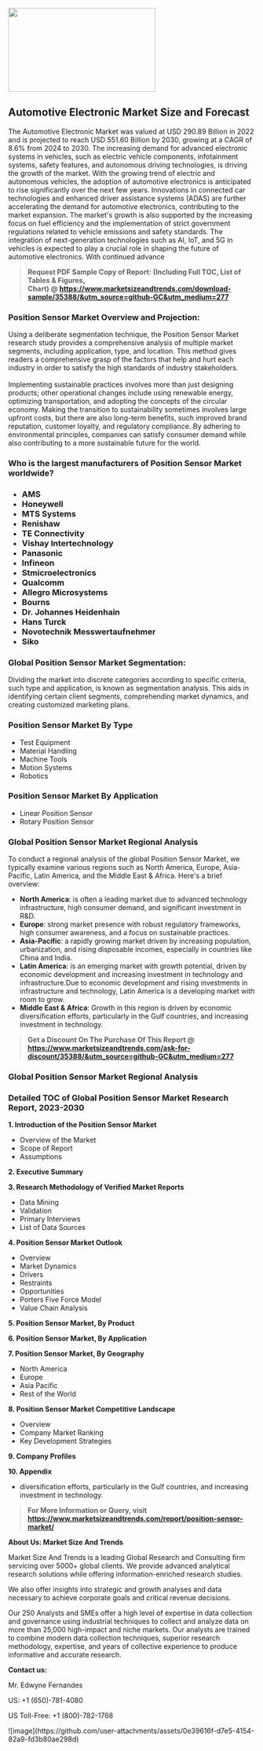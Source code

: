 <p><img class="alignnone size-medium wp-image-20088" src="https://ffe5etoiles.com/wp-content/uploads/2024/12/MST1-300x171.png" alt="" width="300" height="171" /></p><h2>Automotive Electronic Market Size and Forecast</h2><p>The Automotive Electronic Market was valued at USD 290.89 Billion in 2022 and is projected to reach USD 551.60 Billion by 2030, growing at a CAGR of 8.6% from 2024 to 2030. The increasing demand for advanced electronic systems in vehicles, such as electric vehicle components, infotainment systems, safety features, and autonomous driving technologies, is driving the growth of the market. With the growing trend of electric and autonomous vehicles, the adoption of automotive electronics is anticipated to rise significantly over the next few years. Innovations in connected car technologies and enhanced driver assistance systems (ADAS) are further accelerating the demand for automotive electronics, contributing to the market expansion. The market's growth is also supported by the increasing focus on fuel efficiency and the implementation of strict government regulations related to vehicle emissions and safety standards. The integration of next-generation technologies such as AI, IoT, and 5G in vehicles is expected to play a crucial role in shaping the future of automotive electronics. With continued advance</p><blockquote id="" class=""><strong>Request PDF Sample Copy of Report: (Including Full TOC, List of Tables &amp; Figures, Chart)&nbsp;@&nbsp;<strong><a href="https://www.marketsizeandtrends.com/download-sample/35388/&utm_source=github-GC&utm_medium=277" target="_blank">https://www.marketsizeandtrends.com/download-sample/35388/&utm_source=github-GC&utm_medium=277</a></strong></strong></blockquote><h3 id="" class="">Position Sensor Market&nbsp;Overview and Projection:</h3><p id="" class="">Using a deliberate segmentation technique, the Position Sensor Market research study provides a comprehensive analysis of multiple market segments, including application, type, and location. This method gives readers a comprehensive grasp of the factors that help and hurt each industry in order to satisfy the high standards of industry stakeholders. <br /> <br />Implementing sustainable practices involves more than just designing products; other operational changes include using renewable energy, optimizing transportation, and adopting the concepts of the circular economy. Making the transition to sustainability sometimes involves large upfront costs, but there are also long-term benefits, such improved brand reputation, customer loyalty, and regulatory compliance. By adhering to environmental principles, companies can satisfy consumer demand while also contributing to a more sustainable future for the world.</p><h3 id="" class="">Who is the largest manufacturers of&nbsp;Position Sensor Market worldwide?</h3><h3 class=""><p><ul><li>AMS </li><li> Honeywell </li><li> MTS Systems </li><li> Renishaw </li><li> TE Connectivity </li><li> Vishay Intertechnology </li><li> Panasonic </li><li> Infineon </li><li> Stmicroelectronics </li><li> Qualcomm </li><li> Allegro Microsystems </li><li> Bourns </li><li> Dr. Johannes Heidenhain </li><li> Hans Turck </li><li> Novotechnik Messwertaufnehmer </li><li> Siko</li></ul></p></h3><h3 id="" class="">Global&nbsp;Position Sensor Market Segmentation:</h3><p id="" class="">Dividing the market into discrete categories according to specific criteria, such type and application, is known as segmentation analysis. This aids in identifying certain client segments, comprehending market dynamics, and creating customized marketing plans.</p><h3 id="" class="">Position Sensor Market&nbsp;By Type</h3><p><p><ul><li>Test Equipment </li><li> Material Handling </li><li> Machine Tools </li><li> Motion Systems </li><li> Robotics</p></li></ul></p></p><h3 id="" class="">Position Sensor Market&nbsp;By Application</h3><p class=""><p><ul><li>Linear Position Sensor </li><li> Rotary Position Sensor</li></ul></p></p><h3 id="" class="">Global Position Sensor Market Regional Analysis</h3><p id="" class="">To conduct a regional analysis of the global Position Sensor Market, we typically examine various regions such as North America, Europe, Asia-Pacific, Latin America, and the Middle East &amp; Africa. Here's a brief overview:</p><ul><li><strong>North America</strong>: is often a leading market due to advanced technology infrastructure, high consumer demand, and significant investment in R&amp;D.</li><li><strong>Europe</strong>: strong market presence with robust regulatory frameworks, high consumer awareness, and a focus on sustainable practices.</li><li><strong>Asia-Pacific</strong>: a rapidly growing market driven by increasing population, urbanization, and rising disposable incomes, especially in countries like China and India.</li><li><strong>Latin America</strong>: is an emerging market with growth potential, driven by economic development and increasing investment in technology and infrastructure.Due to economic development and rising investments in infrastructure and technology, Latin America is a developing market with room to grow.</li><li><strong>Middle East &amp; Africa</strong>: Growth in this region is driven by economic diversification efforts, particularly in the Gulf countries, and increasing investment in technology.</li></ul><blockquote id="" class=""><strong>Get a Discount On The Purchase Of This Report @ <strong><a href="https://www.marketsizeandtrends.com/ask-for-discount/35388/&utm_source=github-GC&utm_medium=277" target="_blank">https://www.marketsizeandtrends.com/ask-for-discount/35388/&utm_source=github-GC&utm_medium=277</a></strong></strong></blockquote><h3 id="" class="">Global Position Sensor Market Regional Analysis</h3><h3 id="" class="">Detailed TOC of Global Position Sensor Market Research Report, 2023-2030</h3><p id="" class=""><strong>1. Introduction of the Position Sensor Market</strong></p><ul><li>Overview of the Market</li><li>Scope of Report</li><li>Assumptions</li></ul><p id="" class=""><strong>2. Executive Summary</strong></p><p id="" class=""><strong>3. Research Methodology of Verified Market Reports</strong></p><ul><li>Data Mining</li><li>Validation</li><li>Primary Interviews</li><li>List of Data Sources</li></ul><p id="" class=""><strong>4. Position Sensor Market Outlook</strong></p><ul><li>Overview</li><li>Market Dynamics</li><li>Drivers</li><li>Restraints</li><li>Opportunities</li><li>Porters Five Force Model</li><li>Value Chain Analysis</li></ul><p id="" class=""><strong>5. Position Sensor Market, By Product</strong></p><p id="" class=""><strong>6. Position Sensor Market, By Application</strong></p><p id="" class=""><strong>7. Position Sensor Market, By Geography</strong></p><ul><li>North America</li><li>Europe</li><li>Asia Pacific</li><li>Rest of the World</li></ul><p id="" class=""><strong>8. Position Sensor Market Competitive Landscape</strong></p><ul><li>Overview</li><li>Company Market Ranking</li><li>Key Development Strategies</li></ul><p id="" class=""><strong>9. Company Profiles</strong></p><p id="" class=""><strong>10. Appendix</strong></p><ul><li>diversification efforts, particularly in the Gulf countries, and increasing investment in technology.</li></ul><blockquote id="" class=""><strong>For More Information or Query, visit <strong><strong><a href="https://www.marketsizeandtrends.com/report/position-sensor-market/" target="_blank">https://www.marketsizeandtrends.com/report/position-sensor-market/</a></strong></strong></strong></blockquote><p id="" class=""><strong>About Us: Market Size And Trends</strong></p><p id="" class="">Market Size And Trends is a leading Global Research and Consulting firm servicing over 5000+ global clients. We provide advanced analytical research solutions while offering information-enriched research studies.</p><p id="" class="">We also offer insights into strategic and growth analyses and data necessary to achieve corporate goals and critical revenue decisions.</p><p id="" class="">Our 250 Analysts and SMEs offer a high level of expertise in data collection and governance using industrial techniques to collect and analyze data on more than 25,000 high-impact and niche markets. Our analysts are trained to combine modern data collection techniques, superior research methodology, expertise, and years of collective experience to produce informative and accurate research.</p><p id="" class=""><strong>Contact us:</strong></p><p id="" class="">Mr. Edwyne Fernandes</p><p id="" class="">US: +1 (650)-781-4080</p><p id="" class="">US Toll-Free: +1 (800)-782-1768</p>
![image](https://github.com/user-attachments/assets/0e39616f-d7e5-4154-82a9-fd3b80ae298d)
